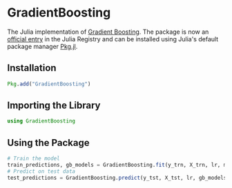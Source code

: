 # GradientBoosting
The Julia implementation of <a href=https://en.wikipedia.org/wiki/Gradient_Boosting>Gradient Boosting</a>.
The package is now an <a href="https://github.com/JuliaRegistries/General/tree/master/G/GradientBoosting">official entry</a> in the Julia Registry and can be installed using Julia's default package manager <a href="https://julialang.github.io/Pkg.jl/v1/">Pkg.jl</a>.</p>

## Installation
```julia
Pkg.add("GradientBoosting")
```

## Importing the Library
```julia
using GradientBoosting
```
## Using the Package
```julia
# Train the model
train_predictions, gb_models = GradientBoosting.fit(y_trn, X_trn, lr, max_depth, number_of_trees)
# Predict on test data
test_predictions = GradientBoosting.predict(y_tst, X_tst, lr, gb_models)
```
